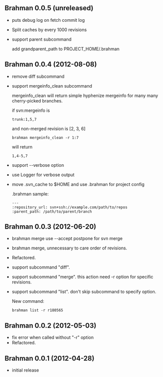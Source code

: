 ## Brahman 0.0.5 (unreleased)
*   puts debug log on fetch commit log
*   Split caches by every 1000 revisions
*   support parent subcommand

    add grandparent_path to PROJECT_HOME/.brahman

## Brahman 0.0.4 (2012-08-08)
*   remove diff subcommand
*   support mergeinfo_clean subcommand

    mergeinfo_clean will return simple hyphenize mergeinfo
    for many many cherry-picked branches.

    if svn:mergeinfo is

        trunk:1,5,7

    and non-merged revision is [2, 3, 6]

        brahman mergeinfo_clean -r 1:7

    will return

        1,4-5,7

*   support --verbose option
*   use Logger for verbose output
*   move .svn_cache to $HOME and use .brahman for project config

    .brahman sample:

        ---
        :repository_url: svn+ssh://example.com/path/to/repos
        :parent_path: /path/to/parent/branch

## Brahman 0.0.3 (2012-06-20)
*   brahman merge use --accept postpone for svn merge
*   brahman merge, unnecessary to care order of revisions.
*   Refactored.
*   support subcommand "diff".
*   support subcommand "merge".
    this action need -r option for specific revisions.
*   support subcommand "list".  don't skip subcommand to specify option.

    New command:

        brahman list -r r180565

## Brahman 0.0.2 (2012-05-03)
*   fix error when called without "-r" option
*   Refactored.

## Brahman 0.0.1 (2012-04-28)

*   initial release

